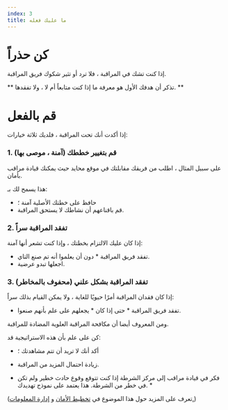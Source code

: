 ```yaml
---
index: 3
title: ما عليك فعله
---
```

# كن حذراً

إذا كنت تشك في المراقبة ، فلا ترد أو تثير شكوك فريق المراقبة.

** تذكر أن هدفك الأول هو معرفة ما إذا كنت متابعاً أم لا ، ولا تفقدها. **

# قم بالفعل

إذا أكدت أنك تحت المراقبة ، فلديك ثلاثة خيارات:

### 1. قم بتغيير خططك (آمنة ، موصى بها)

على سبيل المثال ، اطلب من فريقك مقابلتك في موقع محايد حيث يمكنك قيادة مراقب بأمان.

هذا يسمح لك بـ:

*   حافظ على خطتك الأصلية آمنة ؛
*   قم باقناعهم أن نشاطك لا يستحق المراقبة.

### 2. تفقد المراقبة سراً

إذا كان عليك الالتزام بخطتك ، وإذا كنت تشعر أنها آمنة:

*   تفقد فريق المراقبة * دون أن يعلموا أنه تم صنع التاي.
*   اجعلها تبدو عرضية.

### 3. تفقد المراقبة بشكل علني (محفوف بالمخاطر)

إذا كان فقدان المراقبة أمرًا حيويًا للغاية ، ولا يمكن القيام بذلك سراً:

*   تفقد فريق المراقبة * حتى إذا كان * يجعلهم على علم بأنهم صنعوا.

ومن المعروف أيضا أن مكافحة المراقبة العلوية المضادة للمراقبة.

كن على علم بأن هذه الاستراتيجية قد:

*   أكد أنك لا تريد أن تتم مشاهدتك ؛
*   زيادة احتمال المزيد من المراقبة.

* فكر في قيادة مراقب إلى مركز الشرطة إذا كنت تتوقع وقوع حادث خطير ولم تكن في خطر من الشرطة. هذا يعتمد على نموذج تهديدك. *

(تعرف على المزيد حول هذا الموضوع في [تخطيط الأمان](umbrella://assess-your-risk/security-planning) و [إدارة المعلومات.](umbrella://information/managing-information))